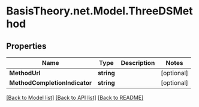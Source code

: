 # BasisTheory.net.Model.ThreeDSMethod

## Properties

Name | Type | Description | Notes
------------ | ------------- | ------------- | -------------
**MethodUrl** | **string** |  | [optional] 
**MethodCompletionIndicator** | **string** |  | [optional] 

[[Back to Model list]](../README.md#documentation-for-models) [[Back to API list]](../README.md#documentation-for-api-endpoints) [[Back to README]](../README.md)

